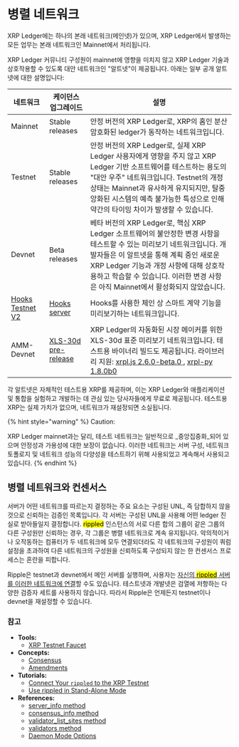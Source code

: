# 병렬 네트워크

XRP Ledger에는 하나의 본래 네트워크(메인넷)가 있으며, XRP Ledger에서 발생하는 모든 업무는 본래 네트워크인 Mainnet에서 처리됩니다.

XRP Ledger 커뮤니티 구성원이 mainnet에 영향을 미치지 않고 XRP Ledger 기술과 상호작용할 수 있도록 대안 네트워크인 "알트넷"이 제공됩니다. 아래는 일부 공개 알트넷에 대한 설명입니다:

| 네트워크                                                         | 케이던스 업그레이드                                                                                 | 설명                                                                                                                                                                                                                            |
| ------------------------------------------------------------ | ------------------------------------------------------------------------------------------ | ----------------------------------------------------------------------------------------------------------------------------------------------------------------------------------------------------------------------------- |
| Mainnet                                                      | Stable releases                                                                            | 안정 버전의 XRP Ledger로, XRP의 홈인 분산 암호화된 ledger가 동작하는 네트워크입니다.                                                                                                                                                                     |
| Testnet                                                      | Stable releases                                                                            | 안정 버전의 XRP Ledger로, 실제 XRP Ledger 사용자에게 영향을 주지 않고 XRP Ledger 기반 소프트웨어를 테스트하는 용도의 "대안 우주" 네트워크입니다. Testnet의 개정 상태는 Mainnet과 유사하게 유지되지만, 탈중앙화된 시스템의 예측 불가능한 특성으로 인해 약간의 타이밍 차이가 발생할 수 있습니다.                                     |
| Devnet                                                       | Beta releases                                                                              | 베타 버전의 XRP Ledger로, 핵심 XRP Ledger 소프트웨어의 불안정한 변경 사항을 테스트할 수 있는 미리보기 네트워크입니다. 개발자들은 이 알트넷을 통해 계획 중인 새로운 XRP Ledger 기능과 개정 사항에 대해 상호작용하고 학습할 수 있습니다. 이러한 변경 사항은 아직 Mainnet에서 활성화되지 않았습니다.                                       |
| [Hooks Testnet V2 ](https://hooks-testnet-v2.xrpl-labs.com/) | [Hooks server ](https://github.com/XRPL-Labs/xrpld-hooks)                                  | Hooks를 사용한 체인 상 스마트 계약 기능을 미리보기하는 네트워크입니다.                                                                                                                                                                                    |
| AMM-Devnet                                                   | [XLS-30d pre-release ](https://github.com/gregtatcam/rippled/tree/amm-core-functionality/) | XRP Ledger의 자동화된 시장 메이커를 위한 XLS-30d 표준 미리보기 네트워크입니다. 테스트용 바이너리 빌드도 제공됩니다. 라이브러리 지원: [xrpl.js 2.6.0-beta.0 ](https://www.npmjs.com/package/xrpl/v/2.6.0-beta.0), [xrpl-py 1.8.0b0 ](https://pypi.org/project/xrpl-py/1.8.0b0/) |

각 알트넷은 자체적인 테스트용 XRP를 제공하며, 이는 XRP Ledger와 애플리케이션 및 통합을 실험하고 개발하는 데 관심 있는 당사자들에게 무료로 제공됩니다. 테스트용 XRP는 실제 가치가 없으며, 네트워크가 재설정되면 소실됩니다.

{% hint style="warning" %}
Caution:

XRP Ledger mainnet과는 달리, 테스트 네트워크는 일반적으로 _중앙집중화_되어 있으며 안정성과 가용성에 대한 보장이 없습니다. 이러한 네트워크는 서버 구성, 네트워크 토폴로지 및 네트워크 성능의 다양성을 테스트하기 위해 사용되었고 계속해서 사용되고 있습니다.
{% endhint %}

## 병렬 네트워크와 컨센서스&#x20;

서버가 어떤 네트워크를 따르는지 결정하는 주요 요소는 구성된 UNL, 즉 담합하지 않을 것으로 신뢰하는 검증인 목록입니다. 각 서버는 구성된 UNL을 사용해 어떤 ledger 진실로 받아들일지 결정합니다. <mark style="background-color:yellow;">rippled</mark> 인스턴스의 서로 다른 합의 그룹이 같은 그룹의 다른 구성원만 신뢰하는 경우, 각 그룹은 병렬 네트워크로 계속 유지됩니다. 악의적이거나 오작동하는 컴퓨터가 두 네트워크에 모두 연결되더라도 각 네트워크의 구성원이 쿼럼 설정을 초과하여 다른 네트워크의 구성원을 신뢰하도록 구성되지 않는 한 컨센서스 프로세스는 혼란을 피합니다.

Ripple은 testnet과 devnet에서 메인 서버를 실행하며, 사용자는 [자신의 <mark style="background-color:yellow;">rippled</mark> 서버를 이러한 네트워크에 연결](https://xrpl.org/connect-your-rippled-to-the-xrp-test-net.html)할 수도 있습니다. 테스트넷과 개발넷은 검열에 저항하는 다양한 검증자 세트를 사용하지 않습니다. 따라서 Ripple은 언제든지 testnet이나 devnet을 재설정할 수 있습니다.



### 참고 <a href="#see-also" id="see-also"></a>

* **Tools:**
  * [XRP Testnet Faucet](https://xrpl.org/xrp-test-net-faucet.html)
* **Concepts:**
  * [Consensus](https://xrpl.org/consensus.html)
  * [Amendments](https://xrpl.org/amendments.html)
* **Tutorials:**
  * [Connect Your `rippled` to the XRP Testnet](https://xrpl.org/connect-your-rippled-to-the-xrp-test-net.html)
  * [Use rippled in Stand-Alone Mode](https://xrpl.org/use-stand-alone-mode.html)
* **References:**
  * [server\_info method](https://xrpl.org/server\_info.html)
  * [consensus\_info method](https://xrpl.org/consensus\_info.html)
  * [validator\_list\_sites method](https://xrpl.org/validator\_list\_sites.html)
  * [validators method](https://xrpl.org/validators.html)
  * [Daemon Mode Options](https://xrpl.org/commandline-usage.html#daemon-mode-options)
